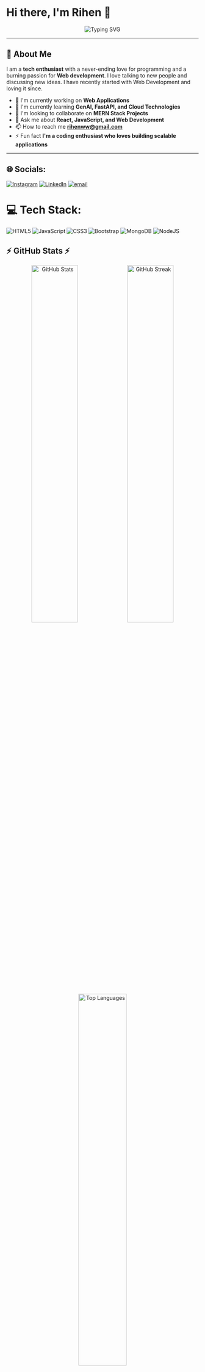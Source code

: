 # Hi there, I'm Rihen 👋

<div align="center">
  <img src="https://readme-typing-svg.herokuapp.com?font=Fira+Code&weight=600&size=28&pause=1000&color=00D4FF&center=true&vCenter=true&width=600&lines=Full+Stack+Developer;React+%26+JS+Enthusiast;Full+Stack+Developer;Building+Scalable+Applications;Always+Learning+New+Tech" alt="Typing SVG" />
</div>

---

## 🚀 About Me

I am a **tech enthusiast** with a never-ending love for programming and a burning passion for **Web development**. I love talking to new people and discussing new ideas. I have recently started with Web Development and loving it since.

- 🔭 I'm currently working on **Web Applications**
- 🌱 I'm currently learning **GenAI, FastAPI, and Cloud Technologies**
- 👯 I'm looking to collaborate on **MERN Stack Projects**
- 💬 Ask me about **React, JavaScript, and Web Development**
- 📫 How to reach me **rihenww@gmail.com**
- ⚡ Fun fact **I'm a coding enthusiast who loves building scalable applications**

---

## 🌐 Socials:
[![Instagram](https://img.shields.io/badge/Instagram-%23E4405F.svg?logo=Instagram&logoColor=white)](https://instagram.com/riihennn) [![LinkedIn](https://img.shields.io/badge/LinkedIn-%230077B5.svg?logo=linkedin&logoColor=white)](https://linkedin.com/in/rihenkrishna) [![email](https://img.shields.io/badge/Email-D14836?logo=gmail&logoColor=white)](mailto:rihenww@gmail.com) 

# 💻 Tech Stack:
![HTML5](https://img.shields.io/badge/html5-%23E34F26.svg?style=for-the-badge&logo=html5&logoColor=white) ![JavaScript](https://img.shields.io/badge/javascript-%23323330.svg?style=for-the-badge&logo=javascript&logoColor=%23F7DF1E) ![CSS3](https://img.shields.io/badge/css3-%231572B6.svg?style=for-the-badge&logo=css3&logoColor=white) ![Bootstrap](https://img.shields.io/badge/bootstrap-%238511FA.svg?style=for-the-badge&logo=bootstrap&logoColor=white) ![MongoDB](https://img.shields.io/badge/MongoDB-%234ea94b.svg?style=for-the-badge&logo=mongodb&logoColor=white) ![NodeJS](https://img.shields.io/badge/node.js-6DA55F?style=for-the-badge&logo=node.js&logoColor=white)


## ⚡ GitHub Stats ⚡

<div align="center">
  <img src="https://github-readme-stats.vercel.app/api?username=rihen-w&show_icons=true&theme=tokyonight&hide_border=true&bg_color=0D1117&title_color=00D4FF&text_color=C9D1D9&icon_color=00D4FF" alt="GitHub Stats" width="49%" />
  <img src="https://github-readme-streak-stats.herokuapp.com?user=rihen-w&theme=tokyonight&hide_border=true&background=0D1117&stroke=00D4FF&ring=00D4FF&fire=00D4FF&currStreakNum=C9D1D9&sideNums=C9D1D9&currStreakLabel=00D4FF&sideLabels=00D4FF&dates=7D8590" alt="GitHub Streak" width="49%" />
</div>

<div align="center">
  <img src="https://github-readme-stats.vercel.app/api/top-langs/?username=rihen-w&layout=compact&theme=tokyonight&hide_border=true&bg_color=0D1117&title_color=00D4FF&text_color=C9D1D9" alt="Top Languages" width="50%" />
</div>

---

<!-- Snake Game Repo View -->


<div align="center">
  <img src="https://profile-readme-generator.com/assets/snake.svg" alt="Snake animation" width="100%" />
</div>



<div align="center">
  <img src="https://github-readme-activity-graph.vercel.app/graph?username=rihen-w&theme=tokyo-night&hide_border=true&bg_color=0D1117&color=00D4FF&line=00D4FF&point=C9D1D9" alt="Activity Graph" />
</div>



## 🏆 GitHub Trophies
<div align="center">
  <img src="https://github-profile-trophy.vercel.app/?username=rihen-w&theme=tokyonight&no-frame=true&no-bg=true&margin-w=4&column=7" alt="GitHub Trophies" />
</div>

### 🔝 Top Contributed Repo
![](https://github-contributor-stats.vercel.app/api?username=rihen-w&limit=5&theme=prussian&combine_all_yearly_contributions=true)


[![](https://visitcount.itsvg.in/api?id=rihen-w&icon=0&color=0)](https://visitcount.itsvg.in)

